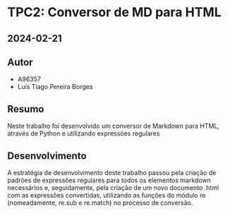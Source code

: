 # TPC2: Conversor de MD para HTML
## 2024-02-21

## Autor
- A96357
- Luís Tiago Pereira Borges

## Resumo
    
Neste trabalho foi desenvolvido um conversor de Markdown para HTML, através de Python e utilizando expressões regulares

## Desenvolvimento
<p>A estratégia de desenvolvimento deste trabalho passou pela criação de padrões de expressões regulares para todos os elementos markdown necessários e, seguidamente, pela criação de um novo documento .html com as expressões convertidas, utilizando as funções do módulo re (nomeadamente, re.sub e re.match) no processo de conversão.</p>



